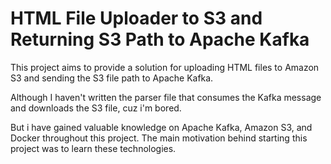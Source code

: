 # HTML File Uploader to S3 and Returning S3 Path to Apache Kafka

This project aims to provide a solution for uploading HTML files to Amazon S3 and sending the S3 file path to Apache Kafka. 

Although I haven't written the parser file that consumes the Kafka message and downloads the S3 file, cuz i'm bored. 

But i have gained valuable knowledge on Apache Kafka, Amazon S3, and Docker throughout this project. 
The main motivation behind starting this project was to learn these technologies.

